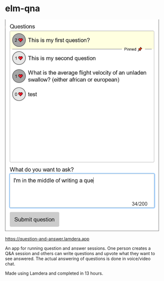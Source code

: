 # elm-qna

![Q&A screenshot](https://raw.githubusercontent.com/MartinSStewart/elm-qna/master/qna-screenshot.png)

https://question-and-answer.lamdera.app

An app for running question and answer sessions.
One person creates a Q&A session and others can write questions and upvote what they want to see answered.
The actual answering of questions is done in voice/video chat.

Made using Lamdera and completed in 13 hours.

